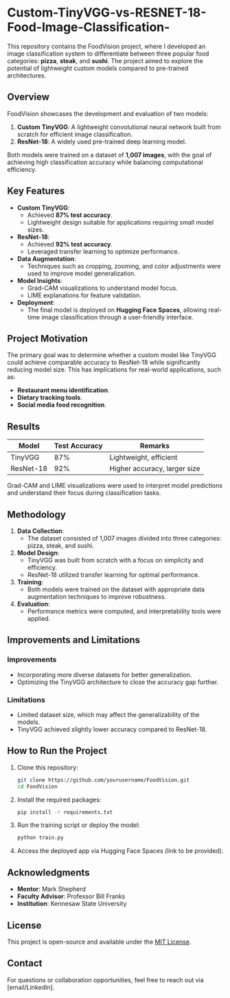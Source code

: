 # Custom-TinyVGG-vs-RESNET-18-Food-Image-Classification-

This repository contains the FoodVision project, where I developed an image classification system to differentiate between three popular food categories: **pizza**, **steak**, and **sushi**. The project aimed to explore the potential of lightweight custom models compared to pre-trained architectures.

## Overview

FoodVision showcases the development and evaluation of two models:

1. **Custom TinyVGG**: A lightweight convolutional neural network built from scratch for efficient image classification.
2. **ResNet-18**: A widely used pre-trained deep learning model.

Both models were trained on a dataset of **1,007 images**, with the goal of achieving high classification accuracy while balancing computational efficiency.

## Key Features

- **Custom TinyVGG**:
  - Achieved **87% test accuracy**.
  - Lightweight design suitable for applications requiring small model sizes.
- **ResNet-18**:
  - Achieved **92% test accuracy**.
  - Leveraged transfer learning to optimize performance.
- **Data Augmentation**:
  - Techniques such as cropping, zooming, and color adjustments were used to improve model generalization.
- **Model Insights**:
  - Grad-CAM visualizations to understand model focus.
  - LIME explanations for feature validation.
- **Deployment**:
  - The final model is deployed on **Hugging Face Spaces**, allowing real-time image classification through a user-friendly interface.

## Project Motivation

The primary goal was to determine whether a custom model like TinyVGG could achieve comparable accuracy to ResNet-18 while significantly reducing model size. This has implications for real-world applications, such as:
- **Restaurant menu identification**.
- **Dietary tracking tools**.
- **Social media food recognition**.

## Results

| Model       | Test Accuracy | Remarks                  |
|-------------|---------------|--------------------------|
| TinyVGG     | 87%           | Lightweight, efficient   |
| ResNet-18   | 92%           | Higher accuracy, larger size |

Grad-CAM and LIME visualizations were used to interpret model predictions and understand their focus during classification tasks.

## Methodology

1. **Data Collection**: 
   - The dataset consisted of 1,007 images divided into three categories: pizza, steak, and sushi.
2. **Model Design**:
   - TinyVGG was built from scratch with a focus on simplicity and efficiency.
   - ResNet-18 utilized transfer learning for optimal performance.
3. **Training**:
   - Both models were trained on the dataset with appropriate data augmentation techniques to improve robustness.
4. **Evaluation**:
   - Performance metrics were computed, and interpretability tools were applied.

## Improvements and Limitations

### Improvements
- Incorporating more diverse datasets for better generalization.
- Optimizing the TinyVGG architecture to close the accuracy gap further.

### Limitations
- Limited dataset size, which may affect the generalizability of the models.
- TinyVGG achieved slightly lower accuracy compared to ResNet-18.

## How to Run the Project

1. Clone this repository:
   ```bash
   git clone https://github.com/yourusername/FoodVision.git
   cd FoodVision
   ```
2. Install the required packages:
   ```bash
   pip install -r requirements.txt
   ```
3. Run the training script or deploy the model:
   ```bash
   python train.py
   ```
4. Access the deployed app via Hugging Face Spaces (link to be provided).

## Acknowledgments

- **Mentor**: Mark Shepherd
- **Faculty Advisor**: Professor Bill Franks
- **Institution**: Kennesaw State University

## License

This project is open-source and available under the [MIT License](LICENSE).

## Contact

For questions or collaboration opportunities, feel free to reach out via [email/LinkedIn].
